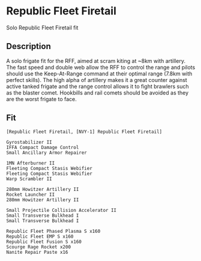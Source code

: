 # Republic Fleet Firetail

Solo Republic Fleet Firetail fit


## Description

A solo frigate fit for the RFF, aimed at scram kiting at ~8km with artillery. The fast speed and double web allow the RFF to control the range and pilots should use the Keep-At-Range command at their optimal range (7.8km with perfect skills). The high alpha of artillery makes it a great counter against active tanked frigate and the range control allows it to fight brawlers such as the blaster comet. Hookbills and rail comets should be avoided as they are the worst frigate to face.

## Fit

```
[Republic Fleet Firetail, [NVY-1] Republic Fleet Firetail]

Gyrostabilizer II
IFFA Compact Damage Control
Small Ancillary Armor Repairer

1MN Afterburner II
Fleeting Compact Stasis Webifier
Fleeting Compact Stasis Webifier
Warp Scrambler II

280mm Howitzer Artillery II
Rocket Launcher II
280mm Howitzer Artillery II

Small Projectile Collision Accelerator II
Small Transverse Bulkhead I
Small Transverse Bulkhead I

Republic Fleet Phased Plasma S x160
Republic Fleet EMP S x160
Republic Fleet Fusion S x160
Scourge Rage Rocket x200
Nanite Repair Paste x16
```